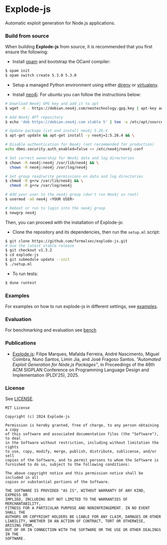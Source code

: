 # Explode-js

Automatic exploit generation for Node.js applications.

### Build from source

When building **Explode-js** from source, it is recommended that you first ensure the following:

- Install [opam](https://opam.ocaml.org/doc/Install.html) and bootstrap the OCaml compiler:

<!-- $MDX skip -->
```sh
$ opam init
$ opam switch create 5.3.0 5.3.0
```

- Setup a managed Python environment using either [direnv](https://direnv.net/) or [virtualenv](https://docs.python.org/3/library/venv.html).

- Install [neo4j](https://neo4j.com/docs/operations-manual/current/installation/). For ubuntu you can follow the instructions below:

```sh
# Download Neo4j GPG key and add it to apt
$ wget -O - https://debian.neo4j.com/neotechnology.gpg.key | apt-key add -

# Add Neo4j APT repository
$ echo 'deb https://debian.neo4j.com stable 5' | tee -a /etc/apt/sources.list.d/neo4j.list

# Update package list and install neo4j 5.26.4
$ apt-get update && apt-get install -y neo4j=1:5.26.4 && \

# Disable authentication for Neo4j (not recommended for production)
echo dbms.security.auth_enabled=false >> /etc/neo4j/neo4j.conf

# Set correct ownership for Neo4j data and log directories
$ chown -R neo4j:neo4j /var/lib/neo4j && \
  chown -R neo4j:neo4j /var/log/neo4j

# Set group read/write permissions on data and log directories
$ chmod -R g+rw /var/lib/neo4j && \
  chmod -R g+rw /var/log/neo4j

# Add your user to the neo4j group (don't run Neo4j as root)
$ usermod -aG neo4j <YOUR USER>

# Reboot or run to login into the neo4j group
$ newgrp neo4j
```

Then, you can proceed with the installation of Explode-js:

- Clone the repository and its dependencies, then run the `setup.ml` script:

<!-- $MDX skip -->
```sh
$ git clone https://github.com/formalsec/explode-js.git
# Use the latest stable release
$ git checkout v1.3.2
$ cd explode-js
$ git submodule update --init
$ ./setup.ml
```

- To run tests:

<!-- $MDX skip -->
```sh
$ dune runtest
```

### Examples

For examples on how to run explode-js in different settings, see [examples].

### Evaluation

For benchmarking and evaluation see [bench]

[bench]: ./bench
[examples]: ./example

### Publications

- [Explode.js]: Filipe Marques, Mafalda Ferreira, André Nascimento, Miguel Coimbra, Nuno Santos, Limin Jia, and José Fragoso Santos.
_"Automated Exploit Generation for Node.js Packages"_, in
Proceedings of the 46th ACM SIGPLAN Conference on Programming Language Design and Implementation (PLDI'25), 2025.

[Explode.js]: https://www.filipeom.dev/assets/pdf/marques_pldi25.pdf

### License

See [LICENSE].

    MIT License

    Copyright (c) 2024 Explode-js

    Permission is hereby granted, free of charge, to any person obtaining a copy
    of this software and associated documentation files (the "Software"), to deal
    in the Software without restriction, including without limitation the rights
    to use, copy, modify, merge, publish, distribute, sublicense, and/or sell
    copies of the Software, and to permit persons to whom the Software is
    furnished to do so, subject to the following conditions:

    The above copyright notice and this permission notice shall be included in all
    copies or substantial portions of the Software.

    THE SOFTWARE IS PROVIDED "AS IS", WITHOUT WARRANTY OF ANY KIND, EXPRESS OR
    IMPLIED, INCLUDING BUT NOT LIMITED TO THE WARRANTIES OF MERCHANTABILITY,
    FITNESS FOR A PARTICULAR PURPOSE AND NONINFRINGEMENT. IN NO EVENT SHALL THE
    AUTHORS OR COPYRIGHT HOLDERS BE LIABLE FOR ANY CLAIM, DAMAGES OR OTHER
    LIABILITY, WHETHER IN AN ACTION OF CONTRACT, TORT OR OTHERWISE, ARISING FROM,
    OUT OF OR IN CONNECTION WITH THE SOFTWARE OR THE USE OR OTHER DEALINGS IN THE
    SOFTWARE.

[LICENSE]: ./LICENSE
